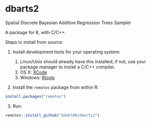 dbarts2
======

Spatial Discrete Bayesian Additive Regression Trees Sampler

A package for R, with C/C++.

Steps to install from source:

1. Install development tools for your operating system:
    1. Linux/Unix should already have this installed; if not, use your package manager to install a C/C++ compiler.
    2. OS X: [XCode](https://developer.apple.com/xcode/resources/)
    3. Windows: [Rtools](https://cran.r-project.org/bin/windows/Rtools/)

2. Install the `remotes` package from within R:

```R
install.packages("remotes")
```

3. Run:

```R
remotes::install_github("bdahl00/dbarts2")
```
